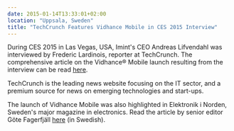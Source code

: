 ```yaml
---
date: 2015-01-14T13:33:01+02:00
location: "Uppsala, Sweden"
title: "TechCrunch Features Vidhance Mobile in CES 2015 Interview"
---
```

During CES 2015 in Las Vegas, USA, Imint's CEO Andreas Lifvendahl was interviewed by Frederic Lardinois, reporter at TechCrunch. The comprehensive article on the Vidhance® Mobile launch resulting from the interview can be read [here](http://techcrunch.com/2015/01/09/imint-wants-to-bring-real-time-video-stabilization-to-android/).

TechCrunch is the leading news website focusing on the IT sector, and a premium source for news on emerging technologies and start-ups.
<!--more-->
The launch of Vidhance Mobile was also highlighted in Elektronik i Norden, Sweden's major magazine in electronics. Read the article by senior editor Göte Fagerfjäll [here](http://www.elinor.se/index.php/Mjukvaruplattform-for-bildstabilisering.html) (in Swedish).
